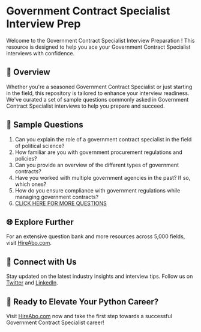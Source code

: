 # Government Contract Specialist Interview Prep

Welcome to the Government Contract Specialist Interview Preparation ! This resource is designed to help you ace your Government Contract Specialist interviews with confidence.

## 🚀 Overview

Whether you're a seasoned Government Contract Specialist or just starting in the field, this repository is tailored to enhance your interview readiness. We've curated a set of sample questions commonly asked in Government Contract Specialist interviews to help you prepare and succeed.

## 📝 Sample Questions

1. Can you explain the role of a government contract specialist in the field of political science?
2. How familiar are you with government procurement regulations and policies?
3. Can you provide an overview of the different types of government contracts?
4. Have you worked with multiple government agencies in the past? If so, which ones?
5. How do you ensure compliance with government regulations while managing government contracts?
6. [CLICK HERE FOR MORE QUESTIONS](https://hireabo.com/job/7_3_41/Government%20Contract%20Specialist)

## 🌐 Explore Further

For an extensive question bank and more resources across 5,000 fields, visit [HireAbo.com](https://www.hireabo.com).

## 📱 Connect with Us

Stay updated on the latest industry insights and interview tips. Follow us on [Twitter](https://twitter.com/hireabo) and [LinkedIn](https://www.linkedin.com/in/hire-abo-3609972a8/).

## 🚀 Ready to Elevate Your Python Career?

Visit [HireAbo.com](https://www.hireabo.com) now and take the first step towards a successful Government Contract Specialist career!